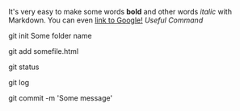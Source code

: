 It's very easy to make some words **bold** and other words _italic_ with Markdown. You can even [link to Google!](http://google.com)
_Useful Command_

git init Some folder name

git add somefile.html

git status

git log

git commit -m 'Some message'
